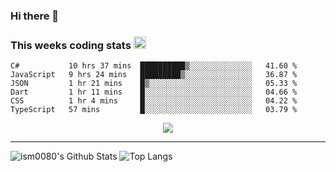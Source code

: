 ### Hi there 👋

<!--START_SECTION:giphy-->
<!--END_SECTION:giphy-->

### This weeks coding stats <img src="https://media1.giphy.com/media/LmNwrBhejkK9EFP504/giphy.gif?cid=ecf05e4723nsktnyyj53u162g7cy5rjqfg6gz06kxdg5y55g&rid=giphy.gif" width="20" height="20" />
<!--START_SECTION:waka-->

```text
C#           10 hrs 37 mins  ██████████▒░░░░░░░░░░░░░░   41.60 %
JavaScript   9 hrs 24 mins   █████████▒░░░░░░░░░░░░░░░   36.87 %
JSON         1 hr 21 mins    █▒░░░░░░░░░░░░░░░░░░░░░░░   05.33 %
Dart         1 hr 11 mins    █░░░░░░░░░░░░░░░░░░░░░░░░   04.66 %
CSS          1 hr 4 mins     █░░░░░░░░░░░░░░░░░░░░░░░░   04.22 %
TypeScript   57 mins         █░░░░░░░░░░░░░░░░░░░░░░░░   03.79 %
```

<!--END_SECTION:waka-->

<!--START_SECTION:comicstrip-->
<p align="center">
 <a href="https://xkcd.com/">
 <img src="https://imgs.xkcd.com/comics/2.png" />
</a>
</p>
<!--END_SECTION:comicstrip-->

---

![ism0080's Github Stats](https://github-readme-stats.vercel.app/api?username=ism0080&show_icons=true%hide_border=true&hide=issues)
![Top Langs](https://github-readme-stats.vercel.app/api/top-langs/?username=ism0080&layout=compact)

<!--
**ism0080/ism0080** is a ✨ _special_ ✨ repository because its `README.md` (this file) appears on your GitHub profile.

Here are some ideas to get you started:

- 🔭 I’m currently working on ...
- 🌱 I’m currently learning ...
- 👯 I’m looking to collaborate on ...
- 🤔 I’m looking for help with ...
- 💬 Ask me about ...
- 📫 How to reach me: ...
- 😄 Pronouns: ...
- ⚡ Fun fact: ...
-->
